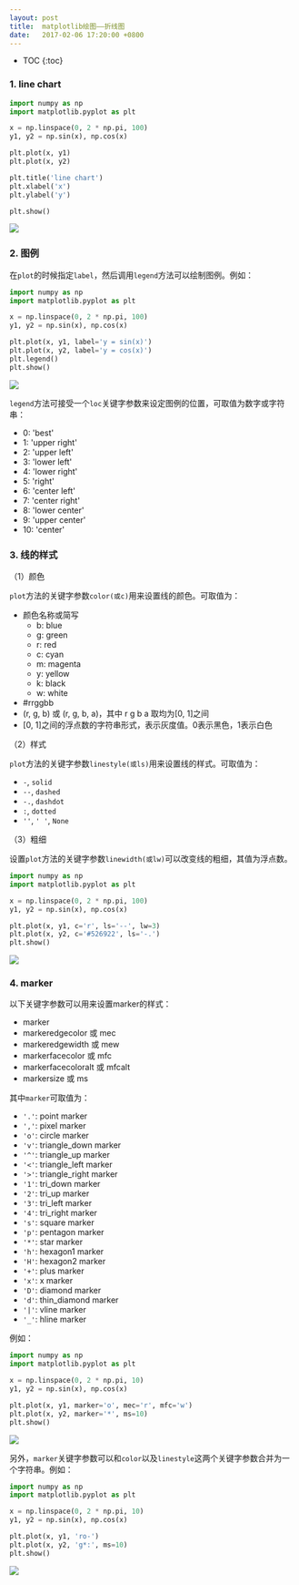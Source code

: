```yaml
---
layout: post
title:  matplotlib绘图——折线图
date:   2017-02-06 17:20:00 +0800
---
```


* TOC
{:toc}

### 1. line chart

```py
import numpy as np
import matplotlib.pyplot as plt

x = np.linspace(0, 2 * np.pi, 100)
y1, y2 = np.sin(x), np.cos(x)

plt.plot(x, y1)
plt.plot(x, y2)

plt.title('line chart')
plt.xlabel('x')
plt.ylabel('y')

plt.show()
```

![]({{site.baseurl}}/images/matplotlib/line_1.png)

### 2. 图例

在`plot`的时候指定`label`，然后调用`legend`方法可以绘制图例。例如：

```py
import numpy as np
import matplotlib.pyplot as plt

x = np.linspace(0, 2 * np.pi, 100)
y1, y2 = np.sin(x), np.cos(x)

plt.plot(x, y1, label='y = sin(x)')
plt.plot(x, y2, label='y = cos(x)')
plt.legend()
plt.show()
```

![]({{site.baseurl}}/images/matplotlib/line_2.png)

`legend`方法可接受一个`loc`关键字参数来设定图例的位置，可取值为数字或字符串：

- 0: 'best'
- 1: 'upper right'
- 2: 'upper left'
- 3: 'lower left'
- 4: 'lower right'
- 5: 'right'
- 6: 'center left'
- 7: 'center right'
- 8: 'lower center'
- 9: 'upper center'
- 10: 'center'

### 3. 线的样式

（1）颜色

`plot`方法的关键字参数`color(或c)`用来设置线的颜色。可取值为：

- 颜色名称或简写
    + b: blue
    + g: green
    + r: red
    + c: cyan
    + m: magenta
    + y: yellow
    + k: black
    + w: white
- #rrggbb
- (r, g, b) 或 (r, g, b, a)，其中 r g b a 取均为[0, 1]之间
- [0, 1]之间的浮点数的字符串形式，表示灰度值。0表示黑色，1表示白色

（2）样式

`plot`方法的关键字参数`linestyle(或ls)`用来设置线的样式。可取值为：

- `-`, `solid`
- `--`, `dashed`
- `-.`, `dashdot`
- `:`, `dotted`
- `''`, `' '`, `None`

（3）粗细

设置`plot`方法的关键字参数`linewidth(或lw)`可以改变线的粗细，其值为浮点数。

```py
import numpy as np
import matplotlib.pyplot as plt

x = np.linspace(0, 2 * np.pi, 100)
y1, y2 = np.sin(x), np.cos(x)

plt.plot(x, y1, c='r', ls='--', lw=3)
plt.plot(x, y2, c='#526922', ls='-.')
plt.show()
```

![]({{site.baseurl}}/images/matplotlib/line_3.png)

### 4. marker

以下关键字参数可以用来设置marker的样式：

- marker
- markeredgecolor 或 mec
- markeredgewidth 或 mew
- markerfacecolor 或 mfc
- markerfacecoloralt 或 mfcalt
- markersize 或 ms

其中`marker`可取值为：

- `'.'`: point marker
- `','`: pixel marker
- `'o'`: circle marker
- `'v'`: triangle_down marker
- `'^'`: triangle_up marker
- `'<'`: triangle_left marker
- `'>'`: triangle_right marker
- `'1'`: tri_down marker
- `'2'`: tri_up marker
- `'3'`: tri_left marker
- `'4'`: tri_right marker
- `'s'`: square marker
- `'p'`: pentagon marker
- `'*'`: star marker
- `'h'`: hexagon1 marker
- `'H'`: hexagon2 marker
- `'+'`: plus marker
- `'x'`: x marker
- `'D'`: diamond marker
- `'d'`: thin_diamond marker
- `'|'`: vline marker
- `'_'`: hline marker

例如：

```py
import numpy as np
import matplotlib.pyplot as plt

x = np.linspace(0, 2 * np.pi, 10)
y1, y2 = np.sin(x), np.cos(x)

plt.plot(x, y1, marker='o', mec='r', mfc='w')
plt.plot(x, y2, marker='*', ms=10)
plt.show()
```

![]({{site.baseurl}}/images/matplotlib/line_4.png)

另外，`marker`关键字参数可以和`color`以及`linestyle`这两个关键字参数合并为一个字符串。例如：

```py
import numpy as np
import matplotlib.pyplot as plt

x = np.linspace(0, 2 * np.pi, 10)
y1, y2 = np.sin(x), np.cos(x)

plt.plot(x, y1, 'ro-')
plt.plot(x, y2, 'g*:', ms=10)
plt.show()
```

![]({{site.baseurl}}/images/matplotlib/line_5.png)
